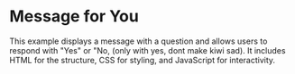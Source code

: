 # Message for You 
This example displays a message with a question and allows users to respond with "Yes" or "No, (only with yes, dont make kiwi sad). It includes HTML for the structure, CSS for styling, and JavaScript for interactivity.

